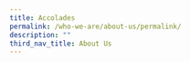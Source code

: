 ```yaml
---
title: Accolades
permalink: /who-we-are/about-us/permalink/
description: ""
third_nav_title: About Us
---
```

